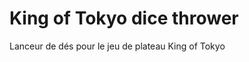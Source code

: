 King of Tokyo dice thrower
==========================

Lanceur de dés pour le jeu de plateau King of Tokyo